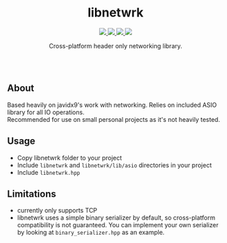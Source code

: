 <div align="center">
  <h1>libnetwrk</h1>
    <p>
    <a href="#">
      <img src="https://img.shields.io/github/actions/workflow/status/dvsku/libnetwrk/build.yml?branch=main"/>
    </a>
    <a href="#">
      <img src="https://img.shields.io/github/actions/workflow/status/dvsku/libnetwrk/tests.yml?branch=main&label=tests"/>
    </a>
    <a href="#">
      <img src="https://img.shields.io/github/downloads/dvsku/libnetwrk/total"/>
    </a>
     <a href="#">
      <img src="https://img.shields.io/github/license/dvsku/libnetwrk"/>
    </a>
  </p>
  <p>
    Cross-platform header only networking library.
  </p>
</div></br></br>

## About
Based heavily on javidx9's work with networking. Relies on included ASIO library for all IO operations. <br/> Recommended for use on small personal projects as it's not heavily tested.

## Usage
- Copy libnetwrk folder to your project
- Include ``libnetwrk`` and ``libnetwrk/lib/asio`` directories in your project
- Include ``libnetwrk.hpp``

## Limitations
- currently only supports TCP
- libnetwrk uses a simple binary serializer by default, so cross-platform compatibility is not guaranteed. You can implement your own serializer by looking at ``binary_serializer.hpp`` as an example.
